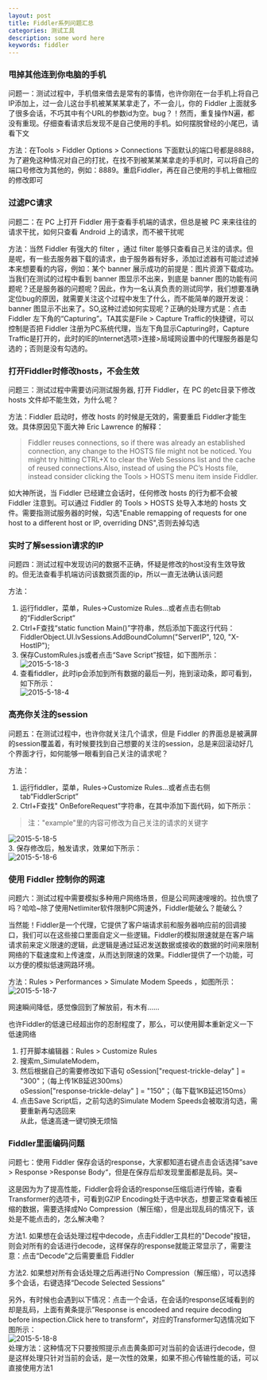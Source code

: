 ```yaml
---
layout: post
title: Fiddler系列问题汇总
categories: 测试工具
description: some word here
keywords: fiddler
---
```


### 甩掉其他连到你电脑的手机
问题一：测试过程中，手机借来借去是常有的事情，也许你刚在一台手机上将自己IP添加上，过一会儿这台手机被某某某拿走了，不一会儿，你的 Fiddler 上面就多了很多会话，不巧其中有个URL的参数id为空。bug？！然而，重复操作N遍，都没有重现。仔细查看请求后发现不是自己使用的手机。如何摆脱曾经的小尾巴，请看下文  



方法：在Tools > Fiddler Options > Connections 下面默认的端口号都是8888，为了避免这种情况对自己的打扰，在找不到被某某某拿走的手机时，可以将自己的端口号修改为其他的，例如：8889。重启Fiddler，再在自己使用的手机上做相应的修改即可

### 过滤PC请求
问题二：在 PC 上打开 Fiddler 用于查看手机端的请求，但总是被 PC 来来往往的请求干扰，如何只查看 Android 上的请求，而不被干扰呢



方法：当然 Fiddler 有强大的 filter ，通过 filter 能够只查看自己关注的请求。但是呢，有一些去服务器下载的请求，由于服务器有好多，添加过滤器有可能过滤掉本来想要看的内容，例如：某个 banner 展示成功的前提是：图片资源下载成功。当我们在测试的过程中看到 banner 图显示不出来，到底是 banner 图的功能有问题呢？还是服务器的问题呢？因此，作为一名认真负责的测试同学，我们想要准确定位bug的原因，就需要关注这个过程中发生了什么，而不能简单的跟开发说：banner 图显示不出来了。SO,这种过滤如何实现呢？正确的处理方式是：点击 Fiddler 左下角的“Capturing”。TA其实是File > Capture Traffic的快捷键，可以控制是否把 Fiddler 注册为PC系统代理，当左下角显示Capturing时，Capture Traffic是打开的，此时的IE的Internet选项>连接>局域网设置中的代理服务器是勾选的；否则是没有勾选的。

### 打开Fiddler时修改hosts，不会生效
问题三：测试过程中需要访问测试服务器, 打开 Fiddler，在 PC 的etc目录下修改 hosts 文件却不能生效，为什么呢？


方法：Fiddler 启动时，修改 hosts 的时候是无效的，需要重启 Fiddler才能生效。具体原因见下面大神 Eric Lawrence 的解释：  
>Fiddler reuses connections, so if there was already an established connection, any change to the HOSTS file might not be noticed. You might try hitting CTRL+X to clear the Web Sessions list and the cache of reused connections.Also, instead of using the PC’s Hosts file, instead consider clicking the Tools > HOSTS menu item inside Fiddler.    


如大神所说，当 Fiddler 已经建立会话时，任何修改 hosts 的行为都不会被 Fiddler 注意到。可以通过 Fiddler 的 Tools > HOSTS 处导入本地的 hosts 文件。需要指测试服务器的时候，勾选"Enable remapping of requests for one host to a different host or IP, overriding DNS",否则去掉勾选

### 实时了解session请求的IP
问题四：测试过程中发现访问的数据不正确，怀疑是修改的host没有生效导致的。但无法查看手机端访问该数据页面的ip，所以一直无法确认该问题


方法：  
1. 运行fiddler，菜单，Rules->Customize Rules…或者点击右侧tab的“FiddlerScript”  
2. Ctrl+F查找“static function Main()”字符串，然后添加下面这行代码：
    FiddlerObject.UI.lvSessions.AddBoundColumn("ServerIP", 120, "X-HostIP");  
3. 保存CustomRules.js或者点击“Save Script”按钮，如下图所示：  
![2015-5-18-3](/images/2015-5-18-3.png)    
4. 查看fiddler，此时ip会添加到所有数据的最后一列，拖到滚动条，即可看到，如下所示：  
![2015-5-18-4](/images/2015-5-18-4.png)    

### 高亮你关注的session
问题五：在测试过程中，也许你就关注几个请求，但是 Fiddler 的界面总是被满屏的session覆盖着，有时候要找到自己想要的关注的session，总是来回滚动好几个界面才行，如何能够一眼看到自己关注的请求呢？


方法：    
1. 运行fiddler，菜单，Rules->Customize Rules…或者点击右侧tab“FiddlerScript”  
2. Ctrl+F查找" OnBeforeRequest”字符串，在其中添加下面代码，如下所示：   
>注："example"里的内容可修改为自己关注的请求的关键字

![2015-5-18-5](/images/2015-5-18-5.png)  
3. 保存修改后，触发请求，效果如下所示：  
![2015-5-18-6](/images/2015-5-18-6.png)  
   
### 使用 Fiddler 控制你的网速
问题六：测试过程中需要模拟多种用户网络场景，但是公司网速嗖嗖的。拉仇恨了吗？哈哈~除了使用Netlimiter软件限制PC网速外，Fiddler能破么？能破么？   


当然能！Fiddler是一个代理，它提供了客户端请求前和服务器响应前的回调接口，我们可以在这些接口里面自定义一些逻辑。Fiddler的模拟限速就是在客户端请求前来定义限速的逻辑，此逻辑是通过延迟发送数据或接收的数据的时间来限制网络的下载速度和上传速度，从而达到限速的效果。Fiddler提供了一个功能，可以方便的模拟低速网路环境。


方法：Rules > Performances > Simulate Modem Speeds ，如图所示：  
![2015-5-18-7](/images/2015-5-18-7.png)  


网速瞬间降低，感觉像回到了解放前，有木有……  


也许Fiddler的低速已经超出你的忍耐程度了，那么，可以使用脚本重新定义一下低速网络  
1. 打开脚本编辑器：Rules > Customize Rules
2. 搜索m_SimulateModem，
3. 然后根据自己的需要修改如下语句
    oSession["request-trickle-delay" ] = "300"；（每上传1KB延迟300ms）  
    oSession["response-trickle-delay" ] = "150"；（每下载1KB延迟150ms）  
4. 点击Save Script后，之前勾选的Simulate Modem Speeds会被取消勾选，需要重新再勾选回来  
从此，低速高速一键切换无烦恼  


### Fiddler里面编码问题
问题七：使用 Fiddler 保存会话的response，大家都知道右键点击会话选择”save > Response >Response Body“，但是在保存后却发现里面都是乱码。哭~  


这是因为为了提高性能，Fiddler会将会话的response压缩后进行传输，查看Transformer的选项卡，可看到GZIP Encoding处于选中状态，想要正常查看被压缩的数据，需要选择成No Compression（解压缩），但是出现乱码的情况下，该处是不能点击的，怎么解决嘞？



方法1. 如果想在会话处理过程中decode，点击Fiddler工具栏的"Decode"按钮，则会对所有的会话进行decode，这样保存的response就能正常显示了，需要注意：点击“Decode”之后需要重启 Fiddler


方法2. 如果想对所有会话处理之后再进行No Compression（解压缩），可以选择多个会话，右键选择“Decode Selected Sessions”


另外，有时候也会遇到以下情况：点击一个会话，在会话的response区域看到的却是乱码，上面有黄条提示”Response is encodeed and require decoding before inspection.Click here to transform“，对应的Transformer勾选情况如下图所示：  
![2015-5-18-8](/images/2015-5-18-8.png)  
处理方法：这种情况下只要按照提示点击黄条即可对当前的会话进行decode，但是这样处理只针对当前的会话，是一次性的效果，如果不担心传输性能的话，可以直接使用方法1
